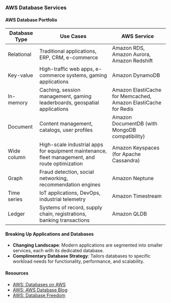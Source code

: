 ### AWS Database Services

#### AWS Database Portfolio

| Database Type   | Use Cases                                     | AWS Service                                      |
|-----------------|-----------------------------------------------|--------------------------------------------------|
| Relational      | Traditional applications, ERP, CRM, e-commerce | Amazon RDS, Amazon Aurora, Amazon Redshift        |
| Key-value       | High-traffic web apps, e-commerce systems, gaming applications | Amazon DynamoDB                                  |
| In-memory       | Caching, session management, gaming leaderboards, geospatial applications | Amazon ElastiCache for Memcached, Amazon ElastiCache for Redis |
| Document        | Content management, catalogs, user profiles   | Amazon DocumentDB (with MongoDB compatibility)    |
| Wide column     | High-scale industrial apps for equipment maintenance, fleet management, and route optimization | Amazon Keyspaces (for Apache Cassandra)          |
| Graph           | Fraud detection, social networking, recommendation engines | Amazon Neptune                                   |
| Time series     | IoT applications, DevOps, industrial telemetry | Amazon Timestream                                 |
| Ledger          | Systems of record, supply chain, registrations, banking transactions | Amazon QLDB                                      |

#### Breaking Up Applications and Databases

- **Changing Landscape**: Modern applications are segmented into smaller services, each with its dedicated database.
- **Complimentary Database Strategy**: Tailors databases to specific workload needs for functionality, performance, and scalability.

#### Resources

- [AWS: Databases on AWS](https://aws.amazon.com/products/databases/)
- [AWS: AWS Database Blog](https://aws.amazon.com/blogs/database/)
- [AWS: Database Freedom](https://aws.amazon.com/products/databases/freedom/)

